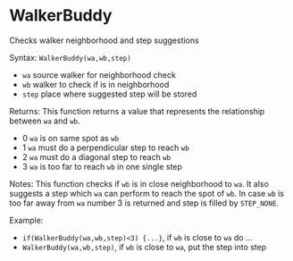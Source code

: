 # WalkerBuddy 

Checks walker neighborhood and step suggestions

Syntax: `WalkerBuddy(wa,wb,step)` 

* `wa` source walker for neighborhood check 
* `wb` walker to check if is in neighborhood 
* `step` place where suggested step will be stored 

Returns: This function returns a value that represents the relationship between `wa` and `wb`. 

* 0 `wa` is on same spot as `wb` 
* 1 `wa` must do a perpendicular step to reach `wb` 
* 2 `wa` must do a diagonal step to reach `wb` 
* 3 `wa` is too far to reach `wb` in one single step 

Notes: This function checks if `wb` is in close neighborhood to `wa`. It also suggests a step which `wa` can perform to reach the spot of `wb`. In case `wb` is too far away from `wa` number 3 is returned and step is filled by `STEP_NONE`. 

Example:  

* `if(WalkerBuddy(wa,wb,step)<3) {...}`,  if `wb` is close to `wa` do ...
* `WalkerBuddy(wa,wb,step)`, if `wb` is close to `wa`, put the step into step



